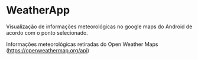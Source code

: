 # WeatherApp

Visualização de informações meteorológicas no google maps do Android de acordo com o ponto selecionado.

Informações meteorológicas retiradas do Open Weather Maps (https://openweathermap.org/api)
